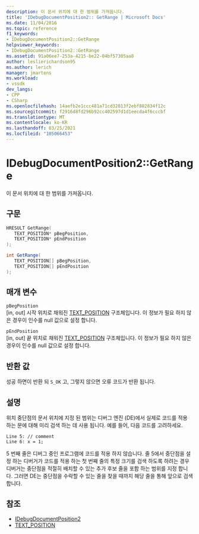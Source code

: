 ```yaml
---
description: 이 문서 위치에 대 한 범위를 가져옵니다.
title: 'IDebugDocumentPosition2:: GetRange | Microsoft Docs'
ms.date: 11/04/2016
ms.topic: reference
f1_keywords:
- IDebugDocumentPosition2::GetRange
helpviewer_keywords:
- IDebugDocumentPosition2::GetRange
ms.assetid: 91a06ee7-253a-4215-be22-04bf57305aa8
author: leslierichardson95
ms.author: lerich
manager: jmartens
ms.workload:
- vssdk
dev_langs:
- CPP
- CSharp
ms.openlocfilehash: 14aefb2e1ccc481a71cd32813f2ebf882834f12c
ms.sourcegitcommit: f2916d8fd296b92cc402597d1d1eecda4f6cccbf
ms.translationtype: MT
ms.contentlocale: ko-KR
ms.lasthandoff: 03/25/2021
ms.locfileid: "105066453"
---
```

# <a name="idebugdocumentposition2getrange"></a>IDebugDocumentPosition2::GetRange
이 문서 위치에 대 한 범위를 가져옵니다.

## <a name="syntax"></a>구문

```cpp
HRESULT GetRange( 
   TEXT_POSITION* pBegPosition,
   TEXT_POSITION* pEndPosition
);
```

```csharp
int GetRange( 
   TEXT_POSITION[] pBegPosition,
   TEXT_POSITION[] pEndPosition
);
```

## <a name="parameters"></a>매개 변수
`pBegPosition`\
[in, out] 시작 위치로 채워진 [TEXT_POSITION](../../../extensibility/debugger/reference/text-position.md) 구조체입니다. 이 정보가 필요 하지 않은 경우이 인수를 null 값으로 설정 합니다.

`pEndPosition`\
[in, out] 끝 위치로 채워진 [TEXT_POSITION](../../../extensibility/debugger/reference/text-position.md) 구조체입니다. 이 정보가 필요 하지 않은 경우이 인수를 null 값으로 설정 합니다.

## <a name="return-value"></a>반환 값
 성공 하면이 반환 되 `S_OK` 고, 그렇지 않으면 오류 코드가 반환 됩니다.

## <a name="remarks"></a>설명
 위치 중단점의 문서 위치에 지정 된 범위는 디버그 엔진 (DE)에서 실제로 코드를 적용 하는 문에 대해 미리 검색 하는 데 사용 됩니다. 예를 들어, 다음 코드를 고려하세요.

```
Line 5: // comment
Line 6: x = 1;
```

 5 번째 줄은 디버그 중인 프로그램에 코드를 적용 하지 않습니다. 줄 5에서 중단점을 설정 하는 디버거가 코드를 적용 하는 첫 번째 줄의 특정 크기를 검색 하도록 하려는 경우 디버거는 중단점을 적절히 배치할 수 있는 추가 후보 줄을 포함 하는 범위를 지정 합니다. 그러면 DE는 중단점을 수락할 수 있는 줄을 찾을 때까지 해당 줄을 통해 앞으로 검색 합니다.

## <a name="see-also"></a>참조
- [IDebugDocumentPosition2](../../../extensibility/debugger/reference/idebugdocumentposition2.md)
- [TEXT_POSITION](../../../extensibility/debugger/reference/text-position.md)
